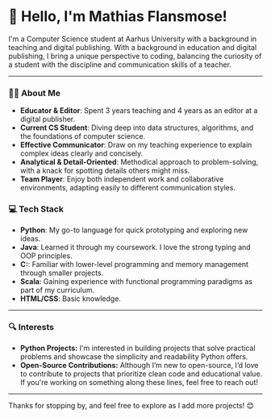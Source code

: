 # 👋 Hello, I'm Mathias Flansmose!

I'm a Computer Science student at Aarhus University with a background in teaching and digital publishing. With a background in education and digital publishing, I bring a unique perspective to coding, balancing the curiosity of a student with the discipline and communication skills of a teacher.

---

### 👨‍🏫 About Me

- **Educator & Editor**: Spent 3 years teaching and 4 years as an editor at a digital publisher.
- **Current CS Student**: Diving deep into data structures, algorithms, and the foundations of computer science.
- **Effective Communicator**: Draw on my teaching experience to explain complex ideas clearly and concisely.
- **Analytical & Detail-Oriented**: Methodical approach to problem-solving, with a knack for spotting details others might miss.
- **Team Player**: Enjoy both independent work and collaborative environments, adapting easily to different communication styles.



### 💻 Tech Stack
- **Python**: My go-to language for quick prototyping and exploring new ideas.
- **Java**: Learned it through my coursework. I love the strong typing and OOP principles.
- **C:**: Familiar with lower-level programming and memory management through smaller projects.
- **Scala**: Gaining experience with functional programming paradigms as part of my curriculum.
- **HTML/CSS**: Basic knowledge.


---

### 🔍 Interests

- **Python Projects:** I'm interested in building projects that solve practical problems and showcase the simplicity and readability Python offers.
- **Open-Source Contributions:** Although I’m new to open-source, I’d love to contribute to projects that prioritize clean code and educational value. If you're working on something along these lines, feel free to reach out!

---

Thanks for stopping by, and feel free to explore as I add more projects! 😊

